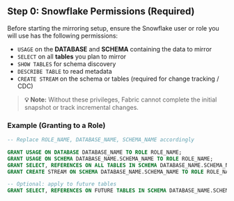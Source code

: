 ## Step 0: Snowflake Permissions (Required)

Before starting the mirroring setup, ensure the Snowflake user or role you will use has the following permissions:

- `USAGE` on the **DATABASE** and **SCHEMA** containing the data to mirror  
- `SELECT` on all **tables** you plan to mirror  
- `SHOW TABLES` for schema discovery  
- `DESCRIBE TABLE` to read metadata  
- `CREATE STREAM` on the schema or tables (required for change tracking / CDC)

> **💡 Note:** Without these privileges, Fabric cannot complete the initial snapshot or track incremental changes.

### Example (Granting to a Role)

```sql
-- Replace ROLE_NAME, DATABASE_NAME, SCHEMA_NAME accordingly

GRANT USAGE ON DATABASE DATABASE_NAME TO ROLE ROLE_NAME;
GRANT USAGE ON SCHEMA DATABASE_NAME.SCHEMA_NAME TO ROLE ROLE_NAME;
GRANT SELECT, REFERENCES ON ALL TABLES IN SCHEMA DATABASE_NAME.SCHEMA_NAME TO ROLE ROLE_NAME;
GRANT CREATE STREAM ON SCHEMA DATABASE_NAME.SCHEMA_NAME TO ROLE ROLE_NAME;

-- Optional: apply to future tables
GRANT SELECT, REFERENCES ON FUTURE TABLES IN SCHEMA DATABASE_NAME.SCHEMA_NAME TO ROLE ROLE_NAME;

